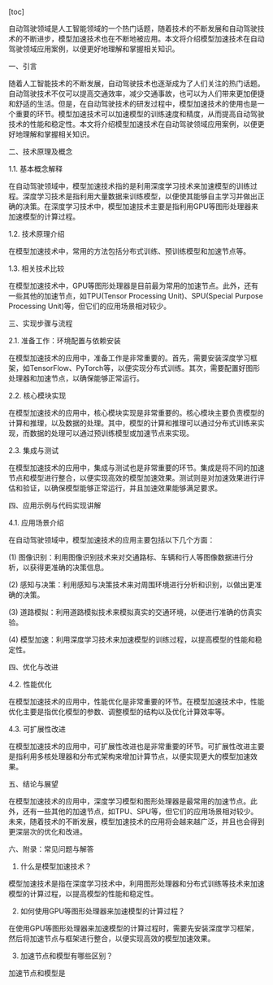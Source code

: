 
[toc]                    
                
                
自动驾驶领域是人工智能领域的一个热门话题，随着技术的不断发展和自动驾驶技术的不断进步，模型加速技术也在不断地被应用。本文将介绍模型加速技术在自动驾驶领域应用案例，以便更好地理解和掌握相关知识。

一、引言

随着人工智能技术的不断发展，自动驾驶技术也逐渐成为了人们关注的热门话题。自动驾驶技术不仅可以提高交通效率，减少交通事故，也可以为人们带来更加便捷和舒适的生活。但是，在自动驾驶技术的研发过程中，模型加速技术的使用也是一个重要的环节。模型加速技术可以加速模型的训练速度和精度，从而提高自动驾驶技术的性能和稳定性。本文将介绍模型加速技术在自动驾驶领域应用案例，以便更好地理解和掌握相关知识。

二、技术原理及概念

1.1. 基本概念解释

在自动驾驶领域中，模型加速技术指的是利用深度学习技术来加速模型的训练过程。深度学习技术是指利用大量数据来训练模型，以便使其能够自主学习并做出正确的决策。在深度学习技术中，模型加速技术主要是指利用GPU等图形处理器来加速模型的计算过程。

1.2. 技术原理介绍

在模型加速技术中，常用的方法包括分布式训练、预训练模型和加速节点等。

1.3. 相关技术比较

在模型加速技术中，GPU等图形处理器是目前最为常用的加速节点。此外，还有一些其他的加速节点，如TPU(Tensor Processing Unit)、SPU(Special Purpose Processing Unit)等，但它们的应用场景相对较少。

三、实现步骤与流程

2.1. 准备工作：环境配置与依赖安装

在模型加速技术的应用中，准备工作是非常重要的。首先，需要安装深度学习框架，如TensorFlow、PyTorch等，以便实现分布式训练。其次，需要配置好图形处理器和加速节点，以确保能够正常运行。

2.2. 核心模块实现

在模型加速技术的应用中，核心模块实现是非常重要的。核心模块主要负责模型的计算和推理，以及数据的处理。其中，模型的计算和推理可以通过分布式训练来实现，而数据的处理可以通过预训练模型或加速节点来实现。

2.3. 集成与测试

在模型加速技术的应用中，集成与测试也是非常重要的环节。集成是将不同的加速节点和模型进行整合，以便实现高效的模型加速效果。测试则是对加速效果进行评估和验证，以确保模型能够正常运行，并且加速效果能够满足要求。

四、应用示例与代码实现讲解

4.1. 应用场景介绍

在自动驾驶领域中，模型加速技术的应用主要包括以下几个方面：

(1) 图像识别：利用图像识别技术来对交通路标、车辆和行人等图像数据进行分析，以获得更准确的决策信息。

(2) 感知与决策：利用感知与决策技术来对周围环境进行分析和识别，以做出更准确的决策。

(3) 道路模拟：利用道路模拟技术来模拟真实的交通环境，以便进行准确的仿真实验。

(4) 模型加速：利用深度学习技术来加速模型的训练过程，以提高模型的性能和稳定性。

四、优化与改进

4.2. 性能优化

在模型加速技术的应用中，性能优化是非常重要的环节。在模型加速技术中，性能优化主要是指优化模型的参数、调整模型的结构以及优化计算效率等。

4.3. 可扩展性改进

在模型加速技术的应用中，可扩展性改进也是非常重要的环节。可扩展性改进主要是指利用多核处理器和分布式架构来增加计算节点，以便实现更大的模型加速效果。

五、结论与展望

在模型加速技术的应用中，深度学习模型和图形处理器是最常用的加速节点。此外，还有一些其他的加速节点，如TPU、SPU等，但它们的应用场景相对较少。未来，随着技术的不断发展，模型加速技术的应用将会越来越广泛，并且也会得到更深层次的优化和改进。

六、附录：常见问题与解答

1. 什么是模型加速技术？

模型加速技术是指在深度学习技术中，利用图形处理器和分布式训练等技术来加速模型的计算过程，以提高模型的性能和稳定性。

2. 如何使用GPU等图形处理器来加速模型的计算过程？

在使用GPU等图形处理器来加速模型的计算过程时，需要先安装深度学习框架，然后将加速节点与框架进行整合，以便实现高效的模型加速效果。

3. 加速节点和模型有哪些区别？

加速节点和模型是

